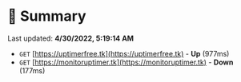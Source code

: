 # 📖 Summary
Last updated: **4/30/2022, 5:19:14 AM**

- `GET` [https://uptimerfree.tk](https://uptimerfree.tk) - **Up** (977ms)
- `GET` [https://monitoruptimer.tk](https://monitoruptimer.tk) - **Down** (177ms)
